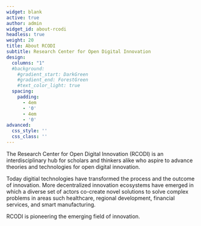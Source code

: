```yaml
---
widget: blank
active: true
author: admin
widget_id: about-rcodi
headless: true
weight: 20
title: About RCODI
subtitle: Research Center for Open Digital Innovation
design:
  columns: "1"
  #background:
    #gradient_start: DarkGreen
    #gradient_end: ForestGreen
    #text_color_light: true
  spacing:
    padding:
      - 4em
      - '0'
      - 4em
      - '0'
advanced:
  css_style: ''
  css_class: ''
---
```

The Research Center for Open Digital Innovation (RCODI) is an interdisciplinary hub for scholars and thinkers alike who aspire to advance theories and technologies for open digital innovation. 

Today digitial technologies have transformed the process and the outcome of innovation. More decentralized innovation ecosystems have emerged in which a diverse set of actors co-create novel solutions to solve complex problems in areas such healthcare, regional development, financial services, and smart manufacturing.

RCODI is pioneering the emerging field of innovation. 